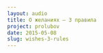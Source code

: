 ```yaml
---
layout: audio
title: О желаниях — 3 правила
project: prolubov
date: 2015-05-08
slug: wishes-3-rules
---
```

